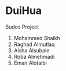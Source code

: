 # DuiHua
Sudos Project 
1. Mohammed Shaikh
2. Raghad Almutlaq
3. Aisha Alsubaie
4. Roba Almehmadi
5. Eman Alotaibi 
